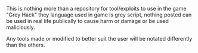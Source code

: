 This is nothing more than a repository for tool/exploits to use in the game "Grey Hack" 
they language used in game is grey script, nothing posted can be used in real life 
publically to cause harm or damage or be used maliciously.

Any tools made or modified to better suit the user will be notated differently than the others.

